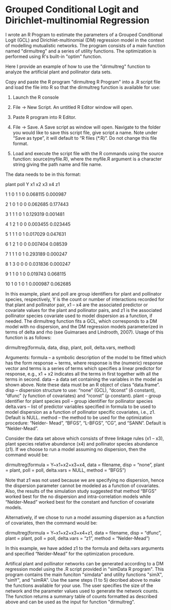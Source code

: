 # Grouped Conditional Logit and Dirichlet-multinomial Regression 
I wrote an R Program to estimate the parameters of a Grouped Conditional Logit (GCL) and Dirichlet-multinomial (DM) regression model in the context of modelling mutualistic networks.
The program consists of a main function named "dirmultreg" and a series of utility functions.  The optimization is performed using R's built-in "optim" function.

Here I provide an example of how to use the "dirmultreg" function to analyze the artificial plant and pollinator data sets.  

Copy and paste the R program "dirmultreg R Program" into a .R script file and load the file into R so that the dirmultreg function is available for use:

1.  Launch the R console

2. File -> New Script.  An untitled R Editor window will open.

3. Paste R program into R Editor.

4. File -> Save.  A Save script as window will open.  Navigate to the folder you would like to save this script file, give script a name.  Note under “Save as type”, it will default to “R files (*.R)”.  Do not change this file format.

5. Load and execute the script file with the R commands using the source function:
source(myfile.R), where the myfile.R argument is a character string giving the path name and file name.  

The data needs to be in this format:

plant poll Y x1 x2 x3 x4 z1

1 1 0 1	1	0	0.068115	0.000987

2	1	0	1	0	0	0.062685	0.177443

3	1	1	1	0	1	0.129319	0.001481

4	1	2	1	0	0	0.003455	0.023445

5	1	1	1	0	1	0.017029	0.047631

6	1	2	1	0	0	0.007404	0.08539

7	1	1	1	0	1	0.293189	0.000247

8	1	3	0	0	0	0.031836	0.000247

9	1	1	0	1	0	0.019743	0.068115

10	1	0	1	0	1	0.000987	0.062685

In this example, plant and poll are group identifiers for plant and pollinator species, respectively, Y is the count or number of interactions recorded for that plant and pollinator pair, x1 – x4 are the associated predictor or covariate values for the plant and pollinator pairs, and z1 is the associated pollinator species covariate used to model dispersion as a function, if needed.
The dirmultreg function fits a GCL, which corresponds to a DM model with no dispersion, and the DM regression models parameterized in terms of delta and rho (see Guimaraes and Lindrooth, 2007).  Usage of this function is as follows:

dirmultreg(formula, data, disp, plant, poll, delta.vars, method)

Arguments:
formula – a symbolic description of the model to be fitted which has the form response ~ terms,  where response is the (numeric) response vector and terms is a series of terms which specifies a linear predictor for response, e.g., x1 + x2 indicates all the terms in first together with all the terms in second.
data – a data set containing the variables in the model as shown above.  Note these data must be an R object of class “data.frame”.
disp – dispersion structure to use:  “none” (GCL), “dconst” (δ constant), “dfunc” (γ function of covariates) and “rconst” (ρ constant).
plant – group identifier for plant species
poll – group identifier for pollinator species
delta.vars – list of predictor variables specified in formula to be used to model dispersion as a function of pollinator specific covariates, i.e., z1.  Default is NULL.
method – the method to be used for the optimization procedure: “Nelder- Mead”, “BFGS”, “L-BFGS”, “CG”, and “SANN”.  Default is “Nelder-Mead”.

Consider the data set above which consists of three linkage rules (x1 – x3), plant species relative abundance (x4) and pollinator species abundance (z1).  If we choose to run a model assuming no dispersion, then the command would be:

dirmultreg(formula = Y~x1+x2+x3+x4, data = filename, disp = “none”, plant = plant, poll = poll, delta.vars = NULL, method = “BFGS”)

Note that z1 was not used because we are specifying no dispersion, hence the dispersion parameter cannot be modeled as a function of covariates.  Also, the results of the simulation study suggested that method “BFGS” worked best for the no dispersion and intra-correlation models while “Nelder-Mead” worked best for the constant and function of covariate models.

Alternatively, if we chose to run a model assuming dispersion as a function of covariates, then the command would be:
 
dirmultreg(formula = Y~x1+x2+x3+x4+z1, data = filename, disp = “dfunc”, plant = plant, poll = poll, delta.vars = “z1”, method = “Nelder-Mead”)

In this example, we have added z1 to the formula and delta.vars arguments and specified “Nelder-Mead” for the optimization procedure.  

Artifical plant and pollinator networks can be generated according to a DM regression model using the .R script provided in "simData R program".  This program contains the main funciton "simdata" and utility functions "simX", "simY", and "simRA".  Use the same steps (1 to 5) decribed above to make the functions available for your use.  The user specifies the size of the network and the parameter values used to generate the network counts.  The function returns a summary table of counts formatted as described above and can be used as the input for function "dirmultreg".
